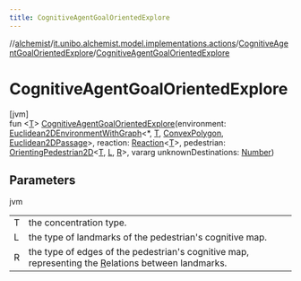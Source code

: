 ```yaml
---
title: CognitiveAgentGoalOrientedExplore
---
```

//[alchemist](../../../index.html)/[it.unibo.alchemist.model.implementations.actions](../index.html)/[CognitiveAgentGoalOrientedExplore](index.html)/[CognitiveAgentGoalOrientedExplore](-cognitive-agent-goal-oriented-explore.html)



# CognitiveAgentGoalOrientedExplore



[jvm]\
fun <[T](index.html)> [CognitiveAgentGoalOrientedExplore](-cognitive-agent-goal-oriented-explore.html)(environment: [Euclidean2DEnvironmentWithGraph](../../it.unibo.alchemist.model.interfaces.environments/-euclidean2-d-environment-with-graph/index.html)<*, [T](index.html), [ConvexPolygon](../../it.unibo.alchemist.model.interfaces.geometry.euclidean2d/-convex-polygon/index.html), [Euclidean2DPassage](../../it.unibo.alchemist.model.interfaces.geometry.euclidean2d.graph/-euclidean2-d-passage/index.html)>, reaction: [Reaction](../../it.unibo.alchemist.model.interfaces/-reaction/index.html)<[T](index.html)>, pedestrian: [OrientingPedestrian2D](../../it.unibo.alchemist.model.interfaces/index.html#1465026919%2FClasslikes%2F-134779887)<[T](index.html), [L](index.html), [R](index.html)>, vararg unknownDestinations: [Number](https://kotlinlang.org/api/latest/jvm/stdlib/kotlin/-number/index.html))



## Parameters


jvm

| | |
|---|---|
| T | the concentration type. |
| L | the type of landmarks of the pedestrian's cognitive map. |
| R | the type of edges of the pedestrian's cognitive map, representing the [R](index.html)elations between landmarks. |




